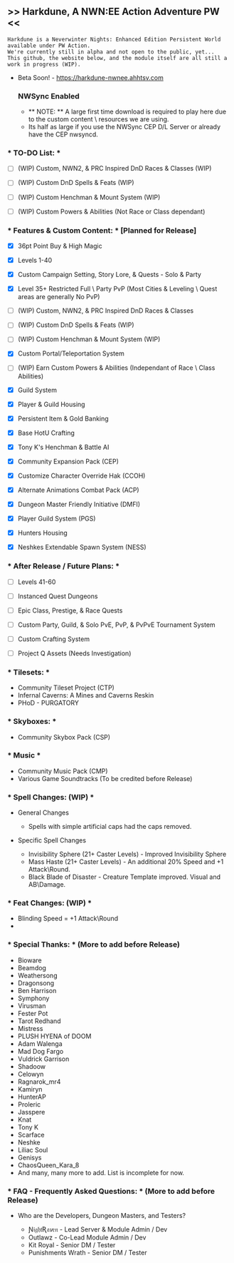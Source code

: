 ## >> Harkdune, A NWN:EE Action Adventure PW <<
    Harkdune is a Neverwinter Nights: Enhanced Edition Persistent World available under PW Action. 
	We're currently still in alpha and not open to the public, yet... 
	This github, the website below, and the module itself are all still a work in progress (WIP).

- Beta Soon! - https://harkdune-nwnee.ahhtsv.com 

	### NWSync Enabled 
	- ** NOTE: ** A large first time download is required to play here due to the 
	custom content \ resources we are using.
	- Its half as large if you use the NWSync CEP D/L Server or already have the CEP nwsyncd.


### * TO-DO List: * 
- [ ] (WIP) Custom, NWN2, & PRC Inspired DnD Races & Classes (WIP)
- [ ] (WIP) Custom DnD Spells & Feats (WIP)
- [ ] (WIP) Custom Henchman & Mount System (WIP)
- [ ] (WIP) Custom Powers & Abilities (Not Race or Class dependant)


### * Features & Custom Content: * [Planned for Release]
- [x] 36pt Point Buy & High Magic
- [x] Levels 1-40
- [x] Custom Campaign Setting, Story Lore, & Quests - Solo & Party
- [x] Level 35+ Restricted Full \ Party PvP (Most Cities & Leveling \ Quest areas are generally No PvP)
- [ ] (WIP) Custom, NWN2, & PRC Inspired DnD Races & Classes
- [ ] (WIP) Custom DnD Spells & Feats (WIP)
- [ ] (WIP) Custom Henchman & Mount System (WIP)
- [x] Custom Portal/Teleportation System
- [ ] (WIP) Earn Custom Powers & Abilities (Independant of Race \ Class Abilities)
- [x] Guild System
- [x] Player & Guild Housing
- [x] Persistent Item & Gold Banking 
- [x] Base HotU Crafting
- [x] Tony K's Henchman & Battle AI
- [x] Community Expansion Pack (CEP)
- [x] Customize Character Override Hak (CCOH)
- [x] Alternate Animations Combat Pack (ACP)
- [x] Dungeon Master Friendly Initiative (DMFI)
- [x] Player Guild System (PGS)
- [x] Hunters Housing
- [x] Neshkes Extendable Spawn System (NESS)


### * After Release / Future Plans: *
- [ ] Levels 41-60
- [ ] Instanced Quest Dungeons
- [ ] Epic Class, Prestige, & Race Quests
- [ ] Custom Party, Guild, & Solo PvE, PvP, & PvPvE Tournament System 
- [ ] Custom Crafting System
- [ ] Project Q Assets (Needs Investigation)


### * Tilesets: *
- Community Tileset Project (CTP)
- Infernal Caverns: A Mines and Caverns Reskin
- PHoD - PURGATORY


### * Skyboxes: *
- Community Skybox Pack (CSP)


### * Music *
- Community Music Pack (CMP)
- Various Game Soundtracks (To be credited before Release)


### * Spell Changes: (WIP) *
- General Changes
	- Spells with simple artificial caps had the caps removed.

- Specific Spell Changes
	- Invisibility Sphere (21+ Caster Levels) - Improved Invisibility Sphere
	- Mass Haste (21+ Caster Levels) - An additional 20% Speed and +1 Attack\Round.
	- Black Blade of Disaster - Creature Template improved. Visual and AB\Damage.


### * Feat Changes: (WIP) *
- Blinding Speed = +1 Attack\Round
- 


### * Special Thanks: * (More to add before Release)
- Bioware
- Beamdog
- Weathersong
- Dragonsong
- Ben Harrison
- Symphony
- Virusman
- Fester Pot
- Tarot Redhand
- Mistress
- PLUSH HYENA of DOOM
- Adam Walenga
- Mad Dog Fargo
- Vuldrick Garrison
- Shadoow
- Celowyn
- Ragnarok_mr4
- Kamiryn
- HunterAP
- Proleric
- Jasspere
- Knat
- Tony K
- Scarface
- Neshke
- Liliac Soul
- Genisys
- ChaosQueen_Kara_8
- And many, many more to add. List is incomplete for now.


### * FAQ - Frequently Asked Questions: * (More to add before Release)

- Who are the Developers, Dungeon Masters, and Testers? 
	
	- Ɲ𝔦𝔤𝔥𝔱Ʀ𝔞𝘷𝔢𝔫 - Lead Server & Module Admin / Dev
	- Outlawz - Co-Lead Module Admin / Dev 
	- Kit Royal - Senior DM / Tester
	- Punishments Wrath - Senior DM / Tester
